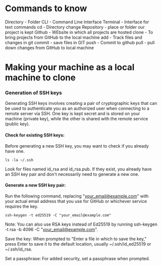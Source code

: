# Commands to know
Directory - Folder
CLI - Command Line Interface
Terminal - Interface for text commands
cd - Directory change
Repository - place or folder our project is kept
Github - WEbsite in which all projects are hosted
clone - To bring projects from GitHub to the local machine
add - Track files and changes in git
commit - save files in GIT
push - Commit to github
pull - pull down changes from GitHub to local machine

# Making your machine as a local machine to clone

### Generation of SSH keys 
Generating SSH keys involves creating a pair of cryptographic keys that can be used to authenticate you as an authorized user when connecting to a remote server via SSH. One key is kept secret and is stored on your machine (private key), while the other is shared with the remote service (public key).

#### Check for existing SSH keys: 
Before generating a new SSH key, you may want to check if you already have one.
``` GIT
ls -la ~/.ssh
```

Look for files named id_rsa and id_rsa.pub. If they exist, you already have an SSH key pair and don't necessarily need to generate a new one.

#### Generate a new SSH key pair: 
Run the following command, replacing "your_email@example.com" with your actual email address that you use for GitHub or whichever service requires the key.

``` GIT
ssh-keygen -t ed25519 -C "your_email@example.com"
```
Note: You can also use RSA keys instead of Ed25519 by running ssh-keygen -t rsa -b 4096 -C "your_email@example.com".

Save the key: When prompted to "Enter a file in which to save the key," press Enter to save it to the default location, usually ~/.ssh/id_ed25519 or ~/.ssh/id_rsa.

Set a passphrase: For added security, set a passphrase when prompted.
